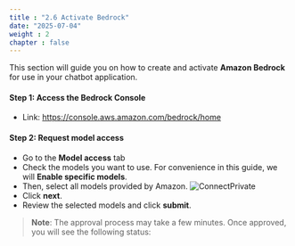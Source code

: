 ```yaml
---
title : "2.6 Activate Bedrock"
date: "2025-07-04" 
weight : 2
chapter : false
---
```

This section will guide you on how to create and activate **Amazon Bedrock** for use in your chatbot application.

#### Step 1: Access the Bedrock Console
- Link: https://console.aws.amazon.com/bedrock/home

#### Step 2: Request model access
- Go to the **Model access** tab
- Check the models you want to use. For convenience in this guide, we will **Enable specific models**.
- Then, select all models provided by Amazon.
![ConnectPrivate](/images/2.pre/2.6.Bedrock/26enable.png) 
- Click **next**.
- Review the selected models and click **submit**.

> **Note**: The approval process may take a few minutes. Once approved, you will see the following status: